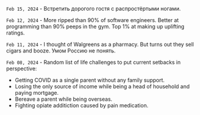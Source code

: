 `Feb 15, 2024` - Встретить дорогого гостя с распростёртыми ногами.

`Feb 12, 2024` - More ripped than 90% of software engineers. Better at programming than 90% peeps in the gym. Top 1% at making up uplifting ratings.

`Feb 11, 2024` - I thought of Walgreens as a pharmacy. But turns out they sell cigars and booze. Умом Россию не понять.

`Feb 08, 2024` - Random list of life challenges to put current setbacks in perspective:

- Getting COVID as a single parent without any family support.
- Losing the only source of income while being a head of household and paying mortgage.
- Bereave a parent while being overseas.
- Fighting opiate additiction caused by pain medication.
